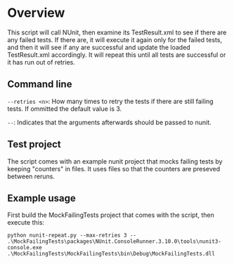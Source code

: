 # Overview

This script will call NUnit, then examine its TestResult.xml to see if there are any failed tests. If there are, it will execute it again only for the failed tests, and then it will see if any are successful and update the loaded TestResult.xml accordingly. It will repeat this until all tests are successful or it has run out of retries.

## Command line

`--retries <n>`: How many times to retry the tests if there are still failing tests. If ommitted the default value is 3.

`--`: Indicates that the arguments afterwards should be passed to nunit.

## Test project

The script comes with an example nunit project that mocks failing tests by keeping "counters" in files. It uses files so that the counters are preseved between reruns. 

## Example usage

First build the MockFailingTests project that comes with the script, then execute this:

    python nunit-repeat.py --max-retries 3 -- .\MockFailingTests\packages\NUnit.ConsoleRunner.3.10.0\tools\nunit3-console.exe .\MockFailingTests\MockFailingTests\bin\Debug\MockFailingTests.dll
